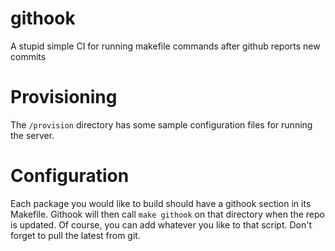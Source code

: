 # githook
A stupid simple CI for running makefile commands after github reports new commits

# Provisioning
The `/provision` directory has some sample configuration files for running the server.  

# Configuration
Each package you would like to build should have a githook section in its Makefile.  Githook will then call `make githook` on that directory when the repo is updated.  Of course, you can add whatever you like to that script.  Don't forget to pull the latest from git.
